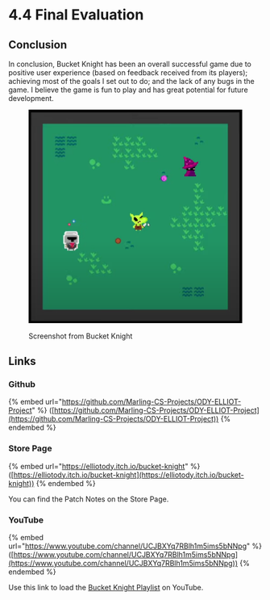 # 4.4 Final Evaluation

## Conclusion

In conclusion, Bucket Knight has been an overall successful game due to positive user experience (based on feedback received from its players); achieving most of the goals I set out to do; and the lack of any bugs in the game. I believe the game is fun to play and has great potential for future development.

<figure><img src="../.gitbook/assets/image (39).png" alt="" width="563"><figcaption><p>Screenshot from Bucket Knight</p></figcaption></figure>

## Links

### Github

{% embed url="https://github.com/Marling-CS-Projects/ODY-ELLIOT-Project" %}
([https://github.com/Marling-CS-Projects/ODY-ELLIOT-Project](https://github.com/Marling-CS-Projects/ODY-ELLIOT-Project))
{% endembed %}

### Store Page

{% embed url="https://elliotody.itch.io/bucket-knight" %}
([https://elliotody.itch.io/bucket-knight](https://elliotody.itch.io/bucket-knight))
{% endembed %}

You can find the Patch Notes on the Store Page.

### YouTube

{% embed url="https://www.youtube.com/channel/UCJBXYq7RBlh1m5ims5bNNpg" %}
([https://www.youtube.com/channel/UCJBXYq7RBlh1m5ims5bNNpg](https://www.youtube.com/channel/UCJBXYq7RBlh1m5ims5bNNpg))
{% endembed %}

Use this link to load the [Bucket Knight Playlist](https://www.youtube.com/watch?v=wLS\_OUcNmBI\&list=PLxQjwwureivQ5SoK\_HWc\_BNH2XI3o78MY\&pp=gAQBiAQB) on YouTube.
